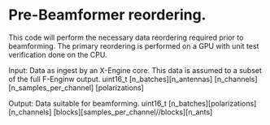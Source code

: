 # Pre-Beamformer reordering.
This code will perform the necessary data reordering required prior to beamforming.
The primary reordering is performed on a GPU with unit test verification done on the CPU.

Input:  Data as ingest by an X-Engine core. This data is assumed to a subset of the full F-Enginw output.
	uint16_t [n_batches][n_antennas] [n_channels] [n_samples_per_channel] [polarizations]

Output: Data suitable for beamforming.
	uint16_t [n_batches][polarizations][n_channels] [blocks][samples_per_channel//blocks][n_ants]

